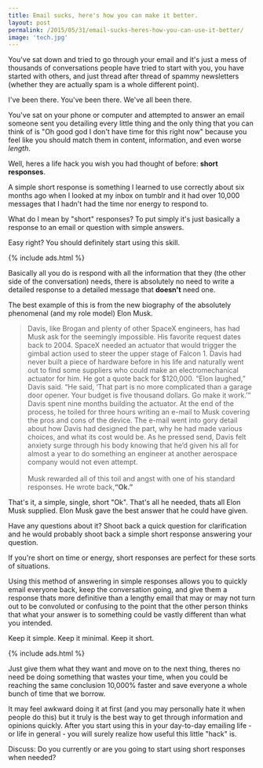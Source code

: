 ```yaml
---
title: Email sucks, here's how you can make it better.
layout: post
permalink: /2015/05/31/email-sucks-heres-how-you-can-use-it-better/
image: 'tech.jpg'
---
```

   
You've sat down and tried to go through your email and it's just a mess of thousands of conversations people have tried to start with you, you have started with others, and just thread after thread of spammy newsletters (whether they are actually spam is a whole different point). 
   
   I've been there. You've been there. We've all been there.
   
   You've sat on your phone or computer and attempted to answer an email someone sent you detailing every little thing and the only thing that you can think of is "Oh good god I don't have time for this right now" because you feel like you should match them in content, information, and even worse *length*. 
   
   Well, heres a life hack you wish you had thought of before: **short responses**. 
   
   A simple short response is something I learned to use correctly about six months ago when I looked at my inbox on tumblr and it had over 10,000 messages that I hadn't had the time nor energy to respond to. 
   
   What do I mean by "short" responses? To put simply it's just basically a response to an email or question with simple answers.
   
   Easy right? You should definitely start using this skill.
   
   {% include ads.html %} 
   
   Basically all you do is respond with all the information that they (the other side of the conversation) needs, there is absolutely no need to write a detailed response to a detailed message that **doesn't** need one. 
   
   The best example of this is from the new biography of the absolutely phenomenal (and my role model) Elon Musk.
   
   >  Davis, like Brogan and plenty of other SpaceX engineers, has had Musk ask for the seemingly impossible. His favorite request dates back to 2004. SpaceX needed an actuator that would trigger the gimbal action used to steer the upper stage of Falcon 1. Davis had never built a piece of hardware before in his life and naturally went out to find some suppliers who could make an electromechanical actuator for him. He got a quote back for $120,000. “Elon laughed,” Davis said. “He said, ‘That part is no more complicated than a garage door opener. Your budget is five thousand dollars. Go make it work.’” Davis spent nine months building the actuator. At the end of the process, he toiled for three hours writing an e-mail to Musk covering the pros and cons of the device. The e-mail went into gory detail about how Davis had designed the part, why he had made various choices, and what its cost would be. As he pressed send, Davis felt anxiety surge through his body knowing that he’d given his all for almost a year to do something an engineer at another aerospace company would not even attempt.<br><br>Musk rewarded all of this toil and angst with one of his standard responses. He wrote back,**“Ok.”**

   
   That's it, a simple, single, short "Ok". That's all he needed, thats all Elon Musk supplied. Elon Musk gave the best answer that he could have given.
   
   Have any questions about it? Shoot back a quick question for clarification and he would probably shoot back a simple short response answering your question. 
   
   If you're short on time or energy, short responses are perfect for these sorts of situations.
   
   Using this method of answering in simple responses allows you to quickly email everyone back, keep the conversation going, and give them a response thats more definitive than a lengthy email that may or may not turn out to be convoluted or confusing to the point that the other person thinks that what your answer is to something could be vastly different than what you intended. 
   
   Keep it simple. Keep it minimal. Keep it short.
   
   {% include ads.html %} 
   
   Just give them what they want and move on to the next thing, theres no need be doing something that wastes your time, when you could be reaching the same conclusion 10,000% faster and save everyone a whole bunch of time that we borrow. 
   
   It may feel awkward doing it at first (and you may personally hate it when people do this) but it truly is the best way to get through information and opinions quickly. After you start using this in your day-to-day emailing life - or life in general - you will surely realize how useful this little "hack" is.

  Discuss: Do you currently or are you going to start using short responses when needed?
